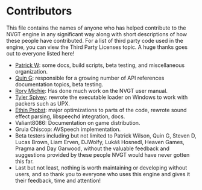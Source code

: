 # Contributors
This file contains the names of anyone who has helped contribute to the NVGT engine in any significant way along with short descriptions of how these people have contributed. For a list of third party code used in the engine, you can view the Third Party Licenses topic. A huge thanks goes out to everyone listed here!

* [Patrick W](https://github.com/braillescreen): some docs, build scripts, beta testing, and miscellaneous organization.
* [Quin G](https://github.com/thequinbox): responsible for a growing number of API references documentation topics, beta testing.
* [Rory Michie](https://github.com/RoryMichie): Has done much work on the NVGT user manual.
* [Tyler Spivey](https://github.com/tspivey): rewrote the executable loader on Windows to work with packers such as UPX.
* [Ethin Probst](https://github.com/ethindp): major optimizations to parts of the code, rewrote sound effect parsing, libspeechd integration, docs.
* Valiant8086: Documentation on game distribution.
* Gruia Chiscop: AVSpeech implementation.
* Beta testers including but not limited to Patrick Wilson, Quin G, Steven D, Lucas Brown, Liam Erven, DJWolfy, Lukáš Hosnedl, Heaven Games, Pragma and Day Garwood, without the valuable feedback and suggestions provided by these people NVGT would have never gotten this far.
* Last but not least, nothing is worth maintaining or developing without users, and so thank you to everyone who uses this engine and gives it their feedback, time and attention!
